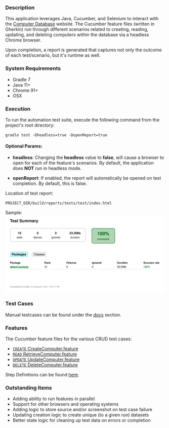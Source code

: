### Description
This application leverages Java, Cucumber, and Selenium 
to interact with the [Computer Database](http://computer-database.herokuapp.com/computers) website.
The Cucumber feature files (written in Gherkin) run through different scenarios related to 
creating, reading, updating, and deleting computers within the database via a headless Chrome browser. 

Upon completion, a report is generated that captures not only the outcome of each
test/scenario, but it's runtime as well. 

### System Requirements
- Gradle 7
- Java 11+
- Chrome 91+
- OSX 

### Execution 
To run the automation test suite, execute the following command from the project's root directory: 

    gradle test -Dheadless=true -DopenReport=true

#### Optional Params:
- **headless**: Changing the **headless** value to **false**, will cause a browser to 
open for each of the feature's scenarios. By default, the application does 
**NOT** run in headless mode.
  
  
- **openReport**: If enabled, the report will automatically be opened on test completion.
By default, this is false. 

Location of test report:

    PROJECT_DIR/build/reports/tests/test/index.html

Sample:
![Report](./docs/report.png)

### Test Cases
Manual testcases can be found under the [docs](docs) section. 

### Features
The Cucumber feature files for the various CRUD test cases: 
- [`CREATE` CreateComputer.feature](src/test/resources/features/CreateComputer.feature)
- [`READ` RetrieveComputer.feature](src/test/resources/features/RetrieveComputer.feature)
- [`UPDATE` UpdateComputer.feature](src/test/resources/features/UpdateComputer.feature)
- [`DELETE` DeleteComputer.feature](src/test/resources/features/DeleteComputer.feature)

Step Definitions can be found [here](src/test/java/computers/TestSteps.java). 

### Outstanding Items
- Adding ability to run features in parallel
- Support for other browsers and operating systems
- Adding logic to store source and/or screenshot on test case failure
- Updating creation logic to create unique (to a given run) datasets
- Better state logic for cleaning up test data on errors or completion